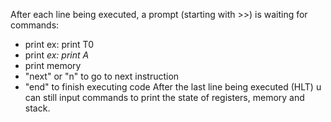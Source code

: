 After each line being executed, a prompt (starting with >>) is waiting for commands:
- print <reg>
ex: print T0
- print <var>
ex: print A
- print memory
- "next" or "n" to go to next instruction
- "end" to finish executing code
After the last line being executed (HLT) u can still input commands to
print the state of registers, memory and stack.
